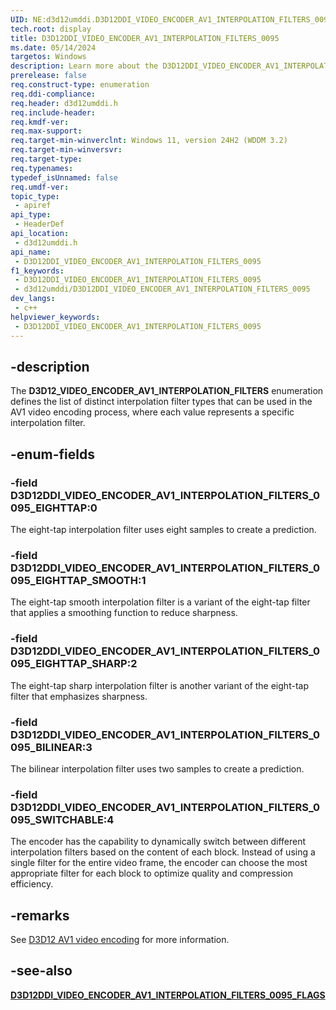 ```yaml
---
UID: NE:d3d12umddi.D3D12DDI_VIDEO_ENCODER_AV1_INTERPOLATION_FILTERS_0095
tech.root: display
title: D3D12DDI_VIDEO_ENCODER_AV1_INTERPOLATION_FILTERS_0095
ms.date: 05/14/2024
targetos: Windows
description: Learn more about the D3D12DDI_VIDEO_ENCODER_AV1_INTERPOLATION_FILTERS_0095 enumeration.
prerelease: false
req.construct-type: enumeration
req.ddi-compliance: 
req.header: d3d12umddi.h
req.include-header: 
req.kmdf-ver: 
req.max-support: 
req.target-min-winverclnt: Windows 11, version 24H2 (WDDM 3.2)
req.target-min-winversvr: 
req.target-type: 
req.typenames: 
typedef_isUnnamed: false
req.umdf-ver: 
topic_type:
 - apiref
api_type:
 - HeaderDef
api_location:
 - d3d12umddi.h
api_name:
 - D3D12DDI_VIDEO_ENCODER_AV1_INTERPOLATION_FILTERS_0095
f1_keywords:
 - D3D12DDI_VIDEO_ENCODER_AV1_INTERPOLATION_FILTERS_0095
 - d3d12umddi/D3D12DDI_VIDEO_ENCODER_AV1_INTERPOLATION_FILTERS_0095
dev_langs:
 - c++
helpviewer_keywords:
 - D3D12DDI_VIDEO_ENCODER_AV1_INTERPOLATION_FILTERS_0095
---
```


## -description

The **D3D12_VIDEO_ENCODER_AV1_INTERPOLATION_FILTERS** enumeration defines the list of distinct interpolation filter types that can be used in the AV1 video encoding process, where each value represents a specific interpolation filter.

## -enum-fields

### -field D3D12DDI_VIDEO_ENCODER_AV1_INTERPOLATION_FILTERS_0095_EIGHTTAP:0

The eight-tap interpolation filter uses eight samples to create a prediction.

### -field D3D12DDI_VIDEO_ENCODER_AV1_INTERPOLATION_FILTERS_0095_EIGHTTAP_SMOOTH:1

The eight-tap smooth interpolation filter is a variant of the eight-tap filter that applies a smoothing function to reduce sharpness.

### -field D3D12DDI_VIDEO_ENCODER_AV1_INTERPOLATION_FILTERS_0095_EIGHTTAP_SHARP:2

The eight-tap sharp interpolation filter is another variant of the eight-tap filter that emphasizes sharpness.

### -field D3D12DDI_VIDEO_ENCODER_AV1_INTERPOLATION_FILTERS_0095_BILINEAR:3

The bilinear interpolation filter uses two samples to create a prediction.

### -field D3D12DDI_VIDEO_ENCODER_AV1_INTERPOLATION_FILTERS_0095_SWITCHABLE:4

The encoder has the capability to dynamically switch between different interpolation filters based on the content of each block. Instead of using a single filter for the entire video frame, the encoder can choose the most appropriate filter for each block to optimize quality and compression efficiency.

## -remarks

See [D3D12 AV1 video encoding](/windows-hardware/drivers/display/video-encoding-d3d12-av1.md) for more information.

## -see-also

[**D3D12DDI_VIDEO_ENCODER_AV1_INTERPOLATION_FILTERS_0095_FLAGS**](ne-d3d12umddi-d3d12ddi_video_encoder_av1_interpolation_filters_0095_flags.md)
